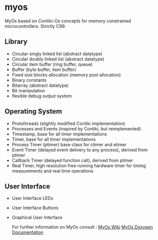 # myos

MyOs based on Contiki-Os concepts for memory constrained microcontrollers. Strictly C99.

## Library
- Circular singly linked list (abstract datatype)
- Circular doubly linked list (abstract datatype)
- Circular item buffer (ring buffer, queue)
- Buffer (byte buffer, item buffer)
- Fixed size blocks allocation (memory pool allocation)
- Binary constants 
- Bitarray (abstract datatype)
- Bit manipulation
- flexible debug output system

## Operating System
- Protothreads (slightly modified Contiki implementation)
- Processes and Events (inspired by Contiki, but reimplemented)
- Timestamp, base for all timer implementations
- Timer, base for all timer implementations
- Process Timer (ptimer) base class for ctimer and etimer
- Event Timer (delayed event delivery to any process), derived from ptimer
- Callback Timer (delayed function call), derived from ptimer
- Real Timer, high resolution free running hardware timer for timing measurements and real time operations

## User Interface
- User Interface LEDs
- User Interface Buttons
- Graphical User Interface

  For further information on MyOs consult :
  [MyOs Wiki](https://github.com/marcas756/myos/wiki)
  [MyOs Doxygen Documentation](tbd)

